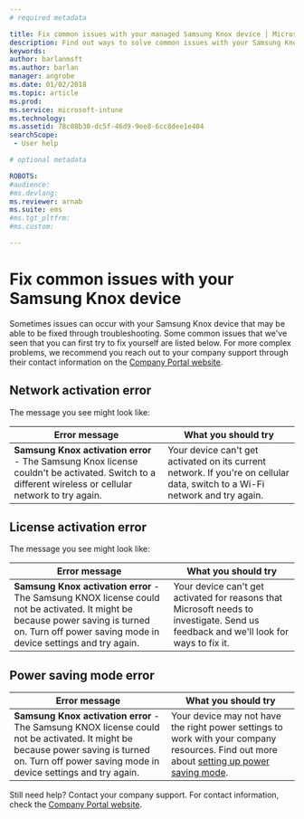 ```yaml
---
# required metadata

title: Fix common issues with your managed Samsung Knox device | Microsoft Docs
description: Find out ways to solve common issues with your Samsung Knox device.
keywords:
author: barlanmsft
ms.author: barlan
manager: angrobe
ms.date: 01/02/2018
ms.topic: article
ms.prod:
ms.service: microsoft-intune
ms.technology:
ms.assetid: 78c08b30-dc5f-46d9-9ee8-6cc8dee1e404
searchScope:
 - User help

# optional metadata

ROBOTS:  
#audience:
#ms.devlang:
ms.reviewer: arnab
ms.suite: ems
#ms.tgt_pltfrm:
#ms.custom:

---
```


# Fix common issues with your Samsung Knox device

Sometimes issues can occur with your Samsung Knox device that may be able to be fixed through troubleshooting. Some common issues that we've seen that you can first try to fix yourself are listed below. For more complex problems, we recommend you reach out to your company support through their contact information on the [Company Portal website](https://portal.manage.microsoft.com#HelpDeskDialog).

## Network activation error

The message you see might look like:

|Error message|What you should try|
|---|---|
|**Samsung Knox activation error** - The Samsung Knox license couldn't be activated. Switch to a different wireless or cellular network to try again.|Your device can't get activated on its current network. If you're on cellular data, switch to a Wi-Fi network and try again.|

## License activation error

The message you see might look like:

|Error message|What you should try|
|---|---|
|**Samsung Knox activation error** - The Samsung KNOX license could not be activated. It might be because power saving is turned on. Turn off power saving mode in device settings and try again.|Your device can't get activated for reasons that Microsoft needs to investigate. Send us feedback and we'll look for ways to fix it.|

## Power saving mode error

|Error message|What you should try|
|---|---|
|**Samsung Knox activation error** - The Samsung KNOX license could not be activated. It might be because power saving is turned on. Turn off power saving mode in device settings and try again. |Your device may not have the right power settings to work with your company resources. Find out more about [setting up power saving mode](power-saving-mode-android.md).|

Still need help? Contact your company support. For contact information, check the [Company Portal website](https://portal.manage.microsoft.com#HelpDeskDialog).
